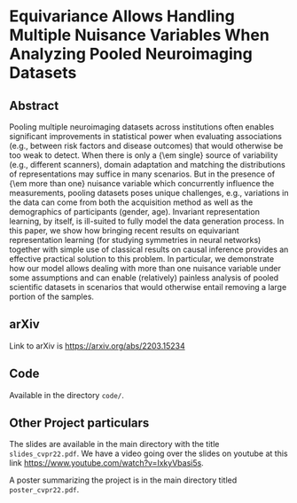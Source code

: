 # Equivariance Allows Handling Multiple Nuisance Variables When Analyzing Pooled Neuroimaging Datasets

## Abstract
Pooling multiple neuroimaging datasets across institutions often enables significant improvements in statistical power when evaluating associations (e.g., between risk factors and disease outcomes) that would otherwise be too weak to detect. When there is only a {\em single} source of variability (e.g., different scanners), domain adaptation and matching the distributions of representations may suffice in many scenarios. But in the presence of {\em more than one} nuisance variable which concurrently influence the measurements, pooling datasets poses unique challenges, e.g., variations in the data can come from both the acquisition method as well as the demographics of participants (gender, age). Invariant representation learning, by itself, is ill-suited to fully model the data generation process. In this paper, we show how bringing recent results on equivariant representation learning (for studying symmetries in neural networks) together with simple use of classical results on causal inference provides an effective practical solution to this problem. In particular, we demonstrate how our model allows dealing with more than one nuisance variable under some assumptions and can enable (relatively) painless analysis of pooled scientific datasets in scenarios that would otherwise entail removing a large portion of the samples.

## arXiv
Link to arXiv is https://arxiv.org/abs/2203.15234 

## Code
Available in the directory `code/`.

## Other Project particulars
The slides are available in the main directory with the title `slides_cvpr22.pdf`. We have a video going over the slides on youtube at this link https://www.youtube.com/watch?v=IxkyVbasi5s. 

A poster summarizing the project is in the main directory titled `poster_cvpr22.pdf`.


